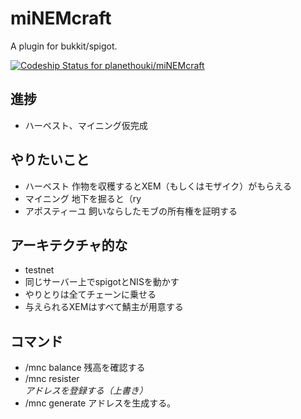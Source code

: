 # miNEMcraft
A plugin for bukkit/spigot.

[ ![Codeship Status for planethouki/miNEMcraft](https://app.codeship.com/projects/1f434340-b5e4-0135-02bd-0abdbc6c21b9/status?branch=master)](https://app.codeship.com/projects/258518)

## 進捗
* ハーベスト、マイニング仮完成

## やりたいこと
* ハーベスト 作物を収穫するとXEM（もしくはモザイク）がもらえる
* マイニング 地下を掘ると（ry
* アポスティーユ 飼いならしたモブの所有権を証明する

## アーキテクチャ的な
* testnet
* 同じサーバー上でspigotとNISを動かす
* やりとりは全てチェーンに乗せる
* 与えられるXEMはすべて鯖主が用意する

## コマンド
* /mnc balance 残高を確認する
* /mnc resister <Address> アドレスを登録する（上書き）
* /mnc generate アドレスを生成する。